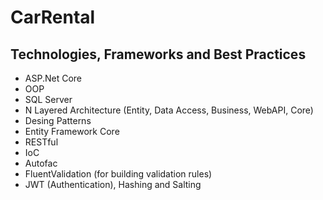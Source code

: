 # CarRental


## Technologies, Frameworks and Best Practices

  * ASP.Net Core
  * OOP
  * SQL Server
  * N Layered Architecture (Entity, Data Access, Business, WebAPI, Core)
  * Desing Patterns
  * Entity Framework Core
  * RESTful
  * IoC
  * Autofac
  * FluentValidation (for building validation rules)
  * JWT (Authentication), Hashing and Salting
